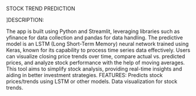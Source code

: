 STOCK TREND PREDICTION 

]DESCRIPTION:

The app is built using Python and Streamlit, leveraging libraries such as yfinance for data collection and pandas for data handling. The predictive model is an LSTM (Long Short-Term Memory) neural network trained using Keras, known for its capability to process time series data effectively. Users can visualize closing price trends over time, compare actual vs. predicted prices, and analyze stock performance with the help of moving averages. This tool aims to simplify stock analysis, providing real-time insights and aiding in better investment strategies.
FEATURES:
Predicts stock prices/trends using LSTM or other models.
Data visualization for stock trends.
